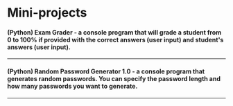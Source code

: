 Mini-projects
======

#### (Python) Exam Grader - a console program that will grade a student from 0 to 100% if provided with the correct answers (user input) and student's answers (user input). 
------
#### (Python) Random Password Generator 1.0 - a console program that generates random passwords. You can specify the password length and how many passwords you want to generate.
------